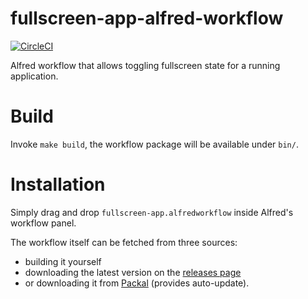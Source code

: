 # fullscreen-app-alfred-workflow
[![CircleCI](https://circleci.com/gh/Ketouem/fullscreen-app-alfred-workflow.png?circle-token=708a8f4874e3599ede6bcab15cfe63273e664340)](https://circleci.com/gh/Ketouem/fullscreen-app-alfred-workflow)

Alfred workflow that allows toggling fullscreen state for a running application.

# Build

Invoke `make build`, the workflow package will be available under `bin/`.

# Installation

Simply drag and drop `fullscreen-app.alfredworkflow` inside Alfred's workflow panel.

The workflow itself can be fetched from three sources:
- building it yourself
- downloading the latest version on the [releases page](https://github.com/Ketouem/fullscreen-app-alfred-workflow/releases)
- or downloading it from [Packal](http://www.packal.org/workflow/fullscreen-app) (provides auto-update).

